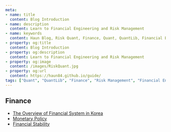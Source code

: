 ```yaml
---
meta:
- name: title
  content: Blog Introduction
- name: description
  content: Learn to Financial Engineering and Risk Management
- name: keywords
  content: Haun Blog, Risk Quant, Finance, Quant, QuantLib, Financial Engineering, Risk Management
- property: og:title
  content: Blog Introduction
- property: og:description
  content: Learn to Financial Engineering and Risk Management
- property: og:image
  content: /images/RiskQuant.jpg
- property: og:url
  content: https://haun84.github.io/guide/
tags: ["Quant", "QuantLib", "Finance", "Risk Management", "Financial Engineering"]
---
```


## Finance

* [The Overview of Financial System in Korea](/financial-overview/)
* [Monetary Policy](/monetary-policy/)
* [Financial Stability](/financial-stability/)